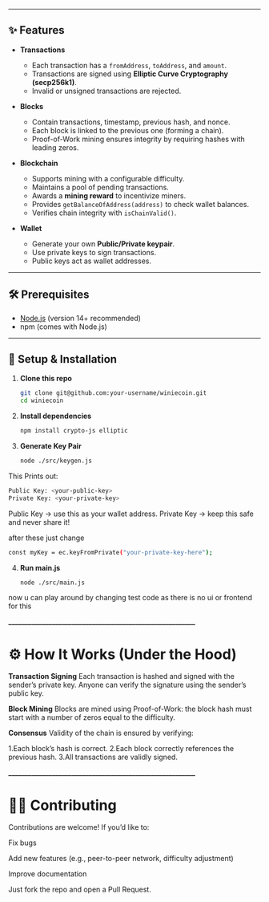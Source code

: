
---

## ✨ Features

- **Transactions**
  - Each transaction has a `fromAddress`, `toAddress`, and `amount`.
  - Transactions are signed using **Elliptic Curve Cryptography (secp256k1)**.
  - Invalid or unsigned transactions are rejected.

- **Blocks**
  - Contain transactions, timestamp, previous hash, and nonce.
  - Each block is linked to the previous one (forming a chain).
  - Proof-of-Work mining ensures integrity by requiring hashes with leading zeros.

- **Blockchain**
  - Supports mining with a configurable difficulty.
  - Maintains a pool of pending transactions.
  - Awards a **mining reward** to incentivize miners.
  - Provides `getBalanceOfAddress(address)` to check wallet balances.
  - Verifies chain integrity with `isChainValid()`.

- **Wallet**
  - Generate your own **Public/Private keypair**.
  - Use private keys to sign transactions.
  - Public keys act as wallet addresses.

---

## 🛠️ Prerequisites

- [Node.js](https://nodejs.org/) (version 14+ recommended)
- npm (comes with Node.js)

---

## 🚀 Setup & Installation

1. **Clone this repo**
   ```bash
   git clone git@github.com:your-username/winiecoin.git
   cd winiecoin
2. **Install dependencies**
   ```bash
   npm install crypto-js elliptic

3. **Generate Key Pair**
   ```bash
   node ./src/keygen.js
This Prints out:
   ```bash
   Public Key: <your-public-key>
   Private Key: <your-private-key>
   ```
Public Key → use this as your wallet address.
Private Key → keep this safe and never share it!

after these just change 
```bash
const myKey = ec.keyFromPrivate("your-private-key-here");
```

4. **Run main.js**
   ```bash
   node ./src/main.js
   ```
now u can play around by changing test code as there is no ui or frontend for this

**________________________________________________________**



# ⚙️ How It Works (Under the Hood)

**Transaction Signing**
Each transaction is hashed and signed with the sender’s private key.
Anyone can verify the signature using the sender’s public key.

**Block Mining**
Blocks are mined using Proof-of-Work: the block hash must start with a number of zeros equal to the difficulty.

**Consensus**
Validity of the chain is ensured by verifying:

1.Each block’s hash is correct.
2.Each block correctly references the previous hash.
3.All transactions are validly signed.

**________________________________________________________**

# 👨‍💻 Contributing

Contributions are welcome!
If you’d like to:

Fix bugs

Add new features (e.g., peer-to-peer network, difficulty adjustment)

Improve documentation

Just fork the repo and open a Pull Request.
